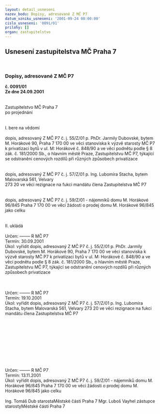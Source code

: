 ```yaml
---
layout: detail_usneseni
nazev_bodu: Dopisy, adresované Z MČ P7
datum_vzniku_usneseni: '2001-09-24 00:00:00'
cislo_usneseni: '0091/01'
prilohy: []
organ: zastupitelstvo
---
```

<div id="ucUsn_pList" class="usn">
	<span><h2>Usnesení zastupitelstva MČ Praha 7 </h2>
<br></span><div class="standBody">
<span><h3>Dopisy, adresované Z MČ P7</h3></span><div class="center">
		<strong>č. 0091/01</strong><br>
	</div>
<div class="center">
		<strong>Ze dne 24.09.2001</strong><br><br>
	</div>
<br>Zastupitelstvo MČ Praha 7<br>po projednání<br><br><br>I.	bere na vědomí<br><br> dopis, adresovaný Z MČ P7 č. j. 55/Z/01 p. PhDr. Jarmily Dubovské, bytem M. Horákové 90, Praha 7 170 00 ve věci stanoviska k výzvě starosty MČ P7 k privatizaci bytů v ul. M: Horákové č. 848/90 a ve věci podnětu podle § 8 zák. č. 181/2000 Sb., o hlavním městě Praze, Zastupitelstvu MČ P7, týkající se odstranění cenových rozdílů při různých způsobech privatizace<br><br><br>dopis, adresovaný Z MČ P7 č. j. 57/Z/01 p. Ing. Lubomíra Stacha, bytem Malovarská 561, Velvary <br>273 20 ve věci rezignace na fukci mandátu člena Zastupitelstva MČ P7<br><br><br>dopis, adresovaný Z MČ P7 č. j. 59/Z/01 - nájemníků domu M. Horákové 96/845 Praha 7 170 00 ve věci žádosti o prodej domu M. Horákové 96/845 jako celku<br><br><br>II.	ukládá <br><br> Určen:	–––––	R MČ P7<br>Termín: 30.09.2001<br>Úkol:	vyřídit dopis, adresovaný Z MČ P7 č. j. 55/Z/01 p. PhDr. Jarmily Dubovské, bytem M. Horákové 90, Praha 7 170 00 ve věci stanoviska k výzvě starosty MČ P7 k privatizaci bytů v ul. M: Horákové č. 848/90 a ve věci podnětu podle § 8 zák. č. 181/2000 Sb., o hlavním městě Praze, Zastupitelstvu MČ P7, týkající se odstranění cenových rozdílů při různých způsobech privatizace <br> <br><br><br> Určen:	–––––	R MČ P7<br>Termín: 19.10.2001<br>Úkol:	vyřídit dopis, adresovaný Z MČ P7 č. j. 57/Z/01 p. Ing. Lubomíra Stacha, bytem Malovarská 561, Velvary 273 20 ve věci rezignace na fukci mandátu člena Zastupitelstva MČ P7<br> <br><br><br><br><br><br><br><br><br><br> Určen:	–––––	R MČ P7<br>Termín: 13.11.2001<br>Úkol:	vyřídit dopis, adresovaný Z MČ P7 č. j. 59/Z/01 - nájemníků domu M. Horákové 96/845 Praha 7 170 00 ve věci žádosti o prodej domu M. Horákové 96/845 jako celku<br>  	<br>Ing. Tomáš Dub starostaMěstské části Praha 7	Mgr. Luboš Vayhel zástupce starostyMěstské části Praha 7<br>	<br><br>
</div>
</div>